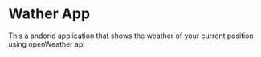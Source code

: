 # Wather App

This a andorid application that shows the weather of your current position using openWeather api
